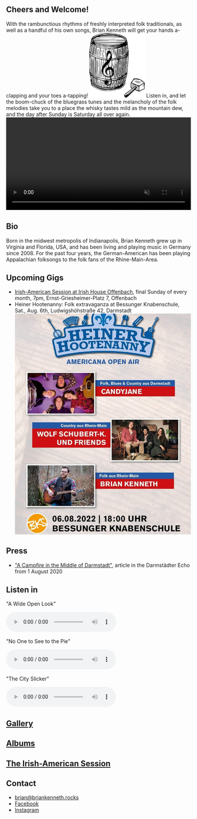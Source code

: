 ## Cheers and Welcome!

With the rambunctious rhythms of freshly interpreted folk traditionals, as well as a handful of his own songs, Brian Kenneth will get your hands a-clapping and your toes a-tapping!
<img src="\assets\images\briankennethlogo1.png" id="brianpic" alt="logo" width="30%">
Listen in, and let the boom-chuck of the bluegrass tunes and the melancholy of the folk melodies take you to a place the whisky tastes mild as the mountain dew, and the day after Sunday is Saturday all over again.
<br/>
<video src="/assets/images/rolandVideo2.mp4" autoplay muted loop width="100%"></video>

## Bio
Born in the midwest metropolis of Indianapolis, Brian Kenneth grew up in Virginia and Florida, USA, and has been living and playing music in Germany since 2008. For the past four years, the German-American has been playing Appalachian folksongs to the folk fans of the Rhine-Main-Area.

## Upcoming Gigs
- [Irish-American Session at Irish House Offenbach](https://briankenneth.rocks/session), final Sunday of every month, 7pm, Ernst-Griesheimer-Platz 7, Offenbach
- Heiner Hootenanny: Folk extravaganza at Bessunger Knabenschule, Sat., Aug. 6th, Ludwigshöhstraße 42, Darmstadt
<a href="https://knabenschule.de"><img src="/assets/images/hootenanny.jpg"></a>

## Press
- ["A Campfire in the Middle of Darmstadt"](https://www.echo-online.de/freizeit/kunst-und-kultur/musik/ein-lagerfeuer-mitten-in-darmstadt_22032124), article in the Darmstädter Echo from 1 August 2020

## Listen in
<p class="audiotext">"A Wide Open Look"</p>
 <audio controls>
     <source src="assets\images\AWideOpenLook.mp3" type="audio/mpeg">
</audio>
<p class="audiotext">"No One to See to the Pie"</p>
<audio controls>
 <source src="assets\images\no_one_to_see.mp3" type="audio/mpeg">
</audio>
<p class="audiotext">"The City Slicker"</p>
 <audio controls>
     <source src="assets\images\city_slicker.mp3" type="audio/mpeg">
</audio>

## [Gallery](/gallery)

## [Albums](/albums)

## [The Irish-American Session](/session)

## Contact
- [brian@briankenneth.rocks](mailto:brian@briankenneth.rocks)
- [Facebook](https://facebook.com/briankennethmusic)
- [Instagram](https://www.instagram.com/briankennethmusic/)
